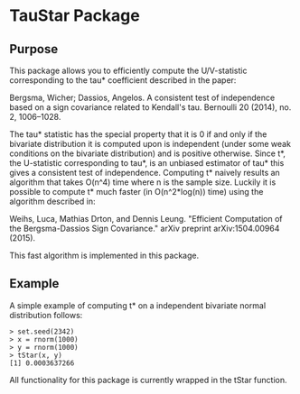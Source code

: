 # TauStar Package

## Purpose

This package allows you to efficiently compute the U/V-statistic corresponding
to the tau* coefficient described in the paper:

Bergsma, Wicher; Dassios, Angelos. A consistent test of independence based on a sign covariance related to Kendall's tau. Bernoulli 20 (2014), no. 2, 1006–1028.

The tau* statistic has the special property that it is 0 if and only if the
bivariate distribution it is computed upon is independent (under some weak
conditions on the bivariate distribution) and is positive otherwise. Since t*, 
the U-statistic corresponding to tau*, is an unbiased estimator of tau* this 
gives a consistent test of independence. Computing t* naively results an 
algorithm that takes O(n^4) time where n is the sample size. Luckily it is 
possible to compute t* much faster (in O(n^2*log(n)) time) using the algorithm 
described in:

Weihs, Luca, Mathias Drton, and Dennis Leung. "Efficient Computation of the Bergsma-Dassios Sign Covariance." arXiv preprint arXiv:1504.00964 (2015).

This fast algorithm is implemented in this package.

## Example

A simple example of computing t* on a independent bivariate normal distribution
follows:

```
> set.seed(2342)
> x = rnorm(1000)
> y = rnorm(1000)
> tStar(x, y)
[1] 0.0003637266
```

All functionality for this package is currently wrapped in the tStar function.
